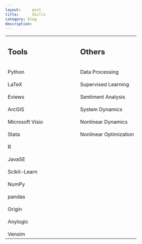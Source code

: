 ```yaml
---
layout:     post
title:      Skills
category: blog
description: 
---
```


<html>
    <table style="margin-left: auto; margin-right: auto;">
        <tr>
            <td>
                <!--左侧内容-->
                <h2>Tools</h2>
                <br>
                Python<br>
                <br>
                LaTeX<br>
                <br>
                Eviews<br>
                <br>
                ArcGIS<br>
                <br>
                Microsoft Visio&nbsp;&nbsp;&nbsp;&nbsp;&nbsp;&nbsp;&nbsp;&nbsp;&nbsp;&nbsp;&nbsp;&nbsp;&nbsp;&nbsp;&nbsp;&nbsp;&nbsp;&nbsp;&nbsp;&nbsp;&nbsp;&nbsp;&nbsp;&nbsp;<br>
                <br>
                Stata<br>
                <br>
                R<br>
                <br>
                JavaSE<br>
                <br>
                Scikit-Learn<br>
                <br>
                NumPy<br>
                <br>
                pandas<br>
                <br>
                Origin<br>
                <br>
                Anylogic<br>
                <br>
                Vensim
            </td>
            <td>
                <!--右侧内容-->
                <h2>Others</h2>
                <br>
                Data Processing<br>
                <br>
                Supervised Learning<br>
                <br>
                Sentiment Analysis<br>
                <br>
                System Dynamics<br>
                <br>
                Nonlinear Dynamics<br>
                <br>
                Nonlinear Optimization<br>
                <br>
                <br>
                <br>
                <br>
                <br>
                <br>
                <br>
                <br>
                <br>
                <br>
                <br>
                <br>
                <br>
                <br>
                <br>
                <br>
            </td>
        </tr>
    </table>
</html>

